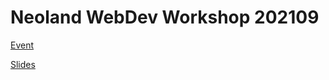 # Neoland WebDev Workshop 202109

[Event](https://www.eventbrite.es/e/entradas-curso-100-gratis-introduccion-al-web-development-169988424955)

[Slides](https://docs.google.com/presentation/d/1weaevjSlcevP8CPPhVtUHePGSVurI2VH6syXu9FsOt4/edit?usp=sharing)